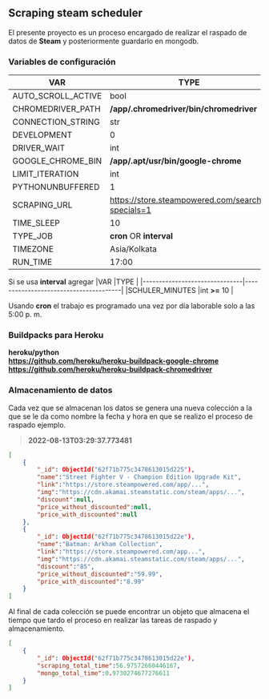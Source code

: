 ## Scraping steam scheduler

El presente proyecto es un proceso encargado de realizar el raspado de datos de **Steam** y posteriormente guardarlo en mongodb.

### Variables de configuración
|VAR               				|TYPE 									|
|-------------------------------|---------------------------------------|
|AUTO_SCROLL_ACTIVE				|bool			|
|CHROMEDRIVER_PATH				|**/app/.chromedriver/bin/chromedriver**|
|CONNECTION_STRING				|str			|
|DEVELOPMENT					|0			|
|DRIVER_WAIT					|int			|
|GOOGLE_CHROME_BIN				|**/app/.apt/usr/bin/google-chrome**	|
|LIMIT_ITERATION				|int			|
|PYTHONUNBUFFERED				|1			|
|SCRAPING_URL					|https://store.steampowered.com/search/?specials=1|
|TIME_SLEEP					|10			|
|TYPE_JOB					|**cron** OR **interval**|
|TIMEZONE					|Asia/Kolkata		|   
|RUN_TIME					|17:00			|


Si se usa **interval** agregar
|VAR               				|TYPE 									|
|-------------------------------|---------------------------------------|
|SCHULER_MINUTES				|int **>=** 10 							|

Usando **cron** el trabajo es programado una vez por día laborable solo a las 5:00 p. m.

 ### Buildpacks para Heroku
 **heroku/python** <br>
 **https://github.com/heroku/heroku-buildpack-google-chrome** <br>
 **https://github.com/heroku/heroku-buildpack-chromedriver** <br>

 ### Almacenamiento de datos

Cada vez que se almacenan los datos se genera una nueva colección a la que se le da como nombre la fecha y hora en que se   realizo el proceso de raspado ejemplo.

> **2022-08-13T03:29:37.773481**

```json
[
	{
		"_id": ObjectId("62f71b775c3478613015d225"),
		"name":"Street Fighter V - Champion Edition Upgrade Kit",
		"link":"https://store.steampowered.com/app/...",
		"img":"https://cdn.akamai.steamstatic.com/steam/apps/...",
		"discount":null,
		"price_without_discounted":null,
		"price_with_discounted":null
	},
	{
		"_id": ObjectId("62f71b775c3478613015d22e"),
		"name":"Batman: Arkham Collection",
		"link":"https://store.steampowered.com/app...",
		"img":"https://cdn.akamai.steamstatic.com/steam/apps/...",
		"discount":"85",
		"price_without_discounted":"59.99",
		"price_with_discounted":"8.99"
	}
]
```

Al final de cada colección se puede encontrar un objeto que almacena el tiempo que tardo el proceso en realizar las tareas de raspado y almacenamiento.

```json
[
	{
		"_id": ObjectId("62f71b775c3478613015d22e"),
		"scraping_total_time":56.97572660446167,
		"mongo_total_time":0.9730274677276611
	}
]
```
